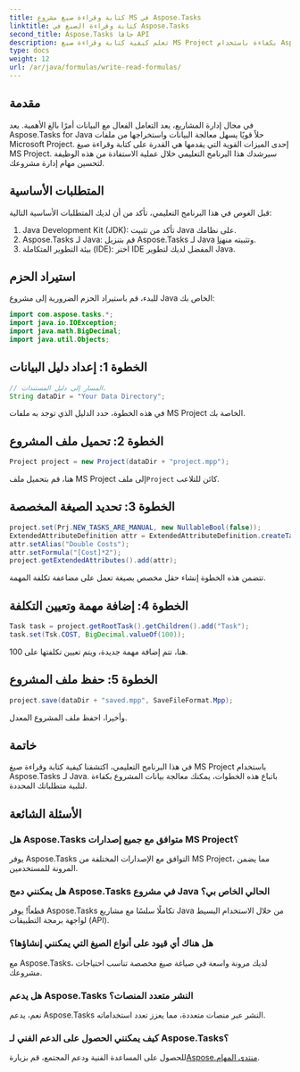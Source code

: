 ```yaml
---
title: كتابة وقراءة صيغ مشروع MS في Aspose.Tasks
linktitle: كتابة وقراءة الصيغ في Aspose.Tasks
second_title: Aspose.Tasks جافا API
description: تعلم كيفية كتابة وقراءة صيغ MS Project بكفاءة باستخدام Aspose.Tasks لـ Java. تعزيز مهارات إدارة المشروع الخاص بك.
type: docs
weight: 12
url: /ar/java/formulas/write-read-formulas/
---
```

## مقدمة
في مجال إدارة المشاريع، يعد التعامل الفعال مع البيانات أمرًا بالغ الأهمية. يعد Aspose.Tasks for Java حلاً قويًا يسهل معالجة البيانات واستخراجها من ملفات Microsoft Project. إحدى الميزات القوية التي يقدمها هي القدرة على كتابة وقراءة صيغ MS Project. سيرشدك هذا البرنامج التعليمي خلال عملية الاستفادة من هذه الوظيفة لتحسين مهام إدارة مشروعك.
## المتطلبات الأساسية
قبل الغوص في هذا البرنامج التعليمي، تأكد من أن لديك المتطلبات الأساسية التالية:
1. Java Development Kit (JDK): تأكد من تثبيت Java على نظامك.
2.  Aspose.Tasks لـ Java: قم بتنزيل Aspose.Tasks لـ Java وتثبيته من[هنا](https://releases.aspose.com/tasks/java/).
3. بيئة التطوير المتكاملة (IDE): اختر IDE المفضل لديك لتطوير Java.

## استيراد الحزم
للبدء، قم باستيراد الحزم الضرورية إلى مشروع Java الخاص بك:
```java
import com.aspose.tasks.*;
import java.io.IOException;
import java.math.BigDecimal;
import java.util.Objects;
```

## الخطوة 1: إعداد دليل البيانات
```java
// المسار إلى دليل المستندات.
String dataDir = "Your Data Directory";
```
في هذه الخطوة، حدد الدليل الذي توجد به ملفات MS Project الخاصة بك.
## الخطوة 2: تحميل ملف المشروع
```java
Project project = new Project(dataDir + "project.mpp");
```
هنا، قم بتحميل ملف MS Project إلى ملف`Project` كائن للتلاعب.
## الخطوة 3: تحديد الصيغة المخصصة
```java
project.set(Prj.NEW_TASKS_ARE_MANUAL, new NullableBool(false));
ExtendedAttributeDefinition attr = ExtendedAttributeDefinition.createTaskDefinition(CustomFieldType.Text, ExtendedAttributeTask.Text1, "Custom");
attr.setAlias("Double Costs");
attr.setFormula("[Cost]*2");
project.getExtendedAttributes().add(attr);
```
تتضمن هذه الخطوة إنشاء حقل مخصص بصيغة تعمل على مضاعفة تكلفة المهمة.
## الخطوة 4: إضافة مهمة وتعيين التكلفة
```java
Task task = project.getRootTask().getChildren().add("Task");
task.set(Tsk.COST, BigDecimal.valueOf(100));
```
هنا، تتم إضافة مهمة جديدة، ويتم تعيين تكلفتها على 100.
## الخطوة 5: حفظ ملف المشروع
```java
project.save(dataDir + "saved.mpp", SaveFileFormat.Mpp);
```
وأخيرا، احفظ ملف المشروع المعدل.

## خاتمة
في هذا البرنامج التعليمي، اكتشفنا كيفية كتابة وقراءة صيغ MS Project باستخدام Aspose.Tasks لـ Java. باتباع هذه الخطوات، يمكنك معالجة بيانات المشروع بكفاءة لتلبية متطلباتك المحددة.
## الأسئلة الشائعة
### هل Aspose.Tasks متوافق مع جميع إصدارات MS Project؟
يوفر Aspose.Tasks التوافق مع الإصدارات المختلفة من MS Project، مما يضمن المرونة للمستخدمين.
### هل يمكنني دمج Aspose.Tasks في مشروع Java الحالي الخاص بي؟
قطعاً! يوفر Aspose.Tasks تكاملًا سلسًا مع مشاريع Java من خلال الاستخدام البسيط لواجهة برمجة التطبيقات (API).
### هل هناك أي قيود على أنواع الصيغ التي يمكنني إنشاؤها؟
مع Aspose.Tasks، لديك مرونة واسعة في صياغة صيغ مخصصة تناسب احتياجات مشروعك.
### هل يدعم Aspose.Tasks النشر متعدد المنصات؟
نعم، يدعم Aspose.Tasks النشر عبر منصات متعددة، مما يعزز تعدد استخداماته.
### كيف يمكنني الحصول على الدعم الفني لـ Aspose.Tasks؟
 للحصول على المساعدة الفنية ودعم المجتمع، قم بزيارة[Aspose.منتدى المهام](https://forum.aspose.com/c/tasks/15).